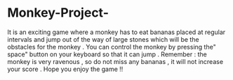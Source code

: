 # Monkey-Project-
It is an exciting game where a monkey has to eat bananas placed at regular intervals and jump out of the way of large stones which will be the obstacles for the monkey . You can control the monkey by pressing the" space" button on your keyboard so that it can jump . Remember : the monkey is very ravenous , so do not miss any bananas , it will not increase your score . Hope you enjoy the game !!
